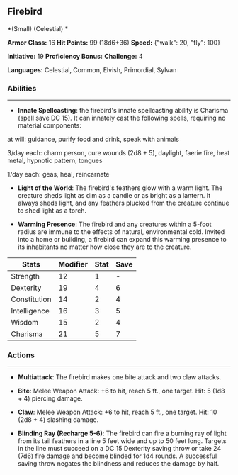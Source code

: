 ## Firebird
*(Small) (Celestial) *

**Armor Class:** 16
**Hit Points:** 99 (18d6+36)
**Speed:** {"walk": 20, "fly": 100}

**Initiative:** 19
**Proficiency Bonus:**
**Challenge:** 4

**Languages:** Celestial, Common, Elvish, Primordial, Sylvan

### Abilities
 --- 
- **Innate Spellcasting**: the firebird's innate spellcasting ability is Charisma (spell save DC 15). It can innately cast the following spells, requiring no material components:

at will: guidance, purify food and drink, speak with animals

3/day each: charm person, cure wounds (2d8 + 5), daylight, faerie fire, heat metal, hypnotic pattern, tongues

1/day each: geas, heal, reincarnate

- **Light of the World**: The firebird's feathers glow with a warm light. The creature sheds light as dim as a candle or as bright as a lantern. It always sheds light, and any feathers plucked from the creature continue to shed light as a torch.

- **Warming Presence**: The firebird and any creatures within a 5-foot radius are immune to the effects of natural, environmental cold. Invited into a home or building, a firebird can expand this warming presence to its inhabitants no matter how close they are to the creature.



| Stats | Modifier | Stat | Save
| ---- | ---- | ---- | ---- |
| Strength | 12 | 1 | - |
| Dexterity | 19 | 4 | 6 |
| Constitution | 14 | 2 | 4 |
| Intelligence | 16 | 3 | 5 |
| Wisdom | 15 | 2 | 4 |
| Charisma | 21 | 5 | 7 |

### Actions
 --- 
- **Multiattack**: The firebird makes one bite attack and two claw attacks.

- **Bite**: Melee Weapon Attack: +6 to hit, reach 5 ft., one target. Hit: 5 (1d8 + 4) piercing damage.

- **Claw**: Melee Weapon Attack: +6 to hit, reach 5 ft., one target. Hit: 10 (2d8 + 4) slashing damage.

- **Blinding Ray (Recharge 5-6)**: The firebird can fire a burning ray of light from its tail feathers in a line 5 feet wide and up to 50 feet long. Targets in the line must succeed on a DC 15 Dexterity saving throw or take 24 (7d6) fire damage and become blinded for 1d4 rounds. A successful saving throw negates the blindness and reduces the damage by half.

